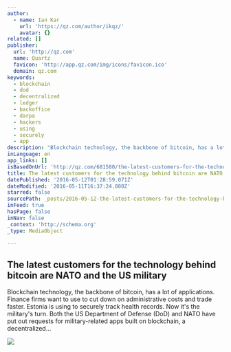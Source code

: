```yaml
---
author:
  - name: Ian Kar
    url: 'https://qz.com/author/ikqz/'
    avatar: {}
related: []
publisher:
  url: 'http://qz.com'
  name: Quartz
  favicon: 'http://app.qz.com/img/icons/favicon.ico'
  domain: qz.com
keywords:
  - blockchain
  - dod
  - decentralized
  - ledger
  - backoffice
  - darpa
  - hackers
  - using
  - securely
  - app
description: "Blockchain technology, the backbone of bitcoin, has a lot of applications. Finance firms want to use to cut down on administrative costs and trade faster. Estonia is using to securely track health records. Now it's the military's turn. Both the US Department of Defense (DoD) and NATO have put out requests for military-related apps built on blockchain, a decentralized..."
inLanguage: en
app_links: []
isBasedOnUrl: 'http://qz.com/681580/the-latest-customers-for-the-technology-behind-bitcoin-are-nato-and-the-us-military/'
title: The latest customers for the technology behind bitcoin are NATO and the US military
datePublished: '2016-05-12T01:28:59.071Z'
dateModified: '2016-05-11T16:37:24.880Z'
starred: false
sourcePath: _posts/2016-05-12-the-latest-customers-for-the-technology-behind-bitcoin-are-n.md
inFeed: true
hasPage: false
inNav: false
_context: 'http://schema.org'
_type: MediaObject

---
```

<article style=""><h1>The latest customers for the technology behind bitcoin are NATO and the US military</h1><p>Blockchain technology, the backbone of bitcoin, has a lot of applications. Finance firms want to use to cut down on administrative costs and trade faster. Estonia is using to securely track health records. Now it's the military's turn. Both the US Department of Defense (DoD) and NATO have put out requests for military-related apps built on blockchain, a decentralized...</p><img src="https://i0.wp.com/qzprod.files.wordpress.com/2016/05/rtx2ctr1.jpg?fit=440%2C330&amp;quality=80&amp;strip=all&amp;ssl=1" /></article>